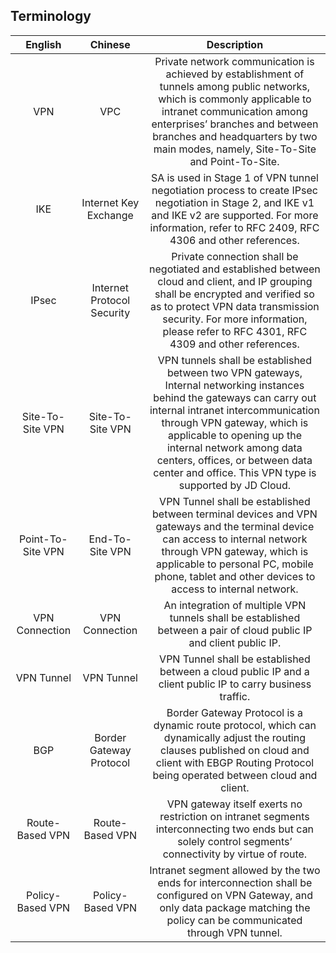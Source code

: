 ## Terminology

| English | Chinese | Description |
|:---:|:---:|:---:|
| VPN | VPC | Private network communication is achieved by establishment of tunnels among public networks, which is commonly applicable to intranet communication among enterprises’ branches and between branches and headquarters by two main modes, namely, Site-To-Site and Point-To-Site. |
| IKE | Internet Key Exchange | SA is used in Stage 1 of VPN tunnel negotiation process to create IPsec negotiation in Stage 2, and IKE v1 and IKE v2 are supported. For more information, refer to RFC 2409, RFC 4306 and other references. |
| IPsec | Internet Protocol Security | Private connection shall be negotiated and established between cloud and client, and IP grouping shall be encrypted and verified so as to protect VPN data transmission security. For more information, please refer to RFC 4301, RFC 4309 and other references. |
| Site-To-Site VPN  | Site-To-Site VPN | VPN tunnels shall be established between two VPN gateways, Internal networking instances behind the gateways can carry out internal intranet intercommunication through VPN gateway, which is applicable to opening up the internal network among data centers, offices, or between data center and office. This VPN type is supported by JD Cloud. |
| Point-To-Site VPN | End-To-Site VPN | VPN Tunnel shall be established between terminal devices and VPN gateways and the terminal device can access to internal network through VPN gateway, which is applicable to personal PC, mobile phone, tablet and other devices to access to internal network. |
| VPN Connection | VPN Connection | An integration of multiple VPN tunnels shall be established between a pair of cloud public IP and client public IP. |
| VPN Tunnel | VPN Tunnel | VPN Tunnel shall be established between a cloud public IP and a client public IP to carry business traffic. |
| BGP |  Border Gateway Protocol | Border Gateway Protocol is a dynamic route protocol, which can dynamically adjust the routing clauses published on cloud and client with EBGP Routing Protocol being operated between cloud and client. |
| Route-Based VPN | Route-Based VPN | VPN gateway itself exerts no restriction on intranet segments interconnecting two ends but can solely control segments’ connectivity by virtue of route. |
| Policy-Based VPN | Policy-Based VPN | Intranet segment allowed by the two ends for interconnection shall be configured on VPN Gateway, and only data package matching the policy can be communicated through VPN tunnel. |
